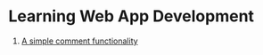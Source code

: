 # Learning Web App Development
1. [A simple comment functionality](https://aman-maharshi.github.io/book-learning-wad/chapter4-interactivity/simple-comment-functionality/)
